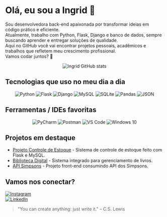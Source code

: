 # Olá, eu sou a Ingrid 👋

Sou desenvolvedora back-end apaixonada por transformar ideias em código prático e eficiente.  
Atualmente, trabalho com Python, Flask, Django e banco de dados, sempre buscando aprender e entregar soluções de qualidade.  
Aqui no GitHub você vai encontrar projetos pessoais, acadêmicos e trabalhos que refletem meu crescimento profissional.  
Vamos codar juntos? 🚀

<p align="center">
  <img src="https://github-readme-stats.vercel.app/api?username=ingridxisto&show_icons=true&theme=dracula" alt="Ingrid GitHub stats" />
</p>

## Tecnologias que uso no meu dia a dia

<div align="center">
  <img alt="Python" src="https://img.shields.io/badge/Python-14354C?style=for-the-badge&logo=python&logoColor=white" />
  <img alt="Flask" src="https://img.shields.io/badge/Flask-000000?style=for-the-badge&logo=flask&logoColor=white" />
  <img alt="Django" src="https://img.shields.io/badge/Django-092E20?style=for-the-badge&logo=django&logoColor=white" />
  <img alt="MySQL" src="https://img.shields.io/badge/MySQL-00000F?style=for-the-badge&logo=mysql&logoColor=white" />
  <img alt="SQLite" src="https://img.shields.io/badge/SQLite-07405E?style=for-the-badge&logo=sqlite&logoColor=white" />
  <img alt="Pandas" src="https://img.shields.io/badge/Pandas-150458?style=for-the-badge&logo=pandas&logoColor=white" />
  <img alt="JSON" src="https://img.shields.io/badge/JSON-5E5C5C?style=for-the-badge&logo=json&logoColor=white" />
</div>

## Ferramentas / IDEs favoritas

<div align="center">
  <img alt="PyCharm" src="https://img.shields.io/badge/PyCharm-000000?style=for-the-badge&logo=pycharm&logoColor=white" />
  <img alt="Postman" src="https://img.shields.io/badge/Postman-FF6C37?style=for-the-badge&logo=postman&logoColor=white" />
  <img alt="VS Code" src="https://img.shields.io/badge/VS_Code-0078D7?style=for-the-badge&logo=visual-studio-code&logoColor=white" />
  <img alt="Windows 10" src="https://img.shields.io/badge/Windows-0078D6?style=for-the-badge&logo=windows&logoColor=white" />
</div>

## Projetos em destaque

- [Projeto Controle de Estoque](https://github.com/Ingridxisto/Controle-de-Estoque) - Sistema de controle de estoque feito com Flask e MySQL.  
- [Biblioteca Digital](https://github.com/Ingridxisto/Biblioteca_Digital-API) - Sistema integrado para gerenciamento de livros.  
- [API Simpsons](https://github.com/Ingridxisto/Web-Site-com-Integracao-da-API-de-Os-Simpsons) - Projeto front-end consumindo API dos Simpsons.

## Vamos nos conectar?

[![Instagram](https://img.shields.io/badge/Instagram-E4405F?style=for-the-badge&logo=instagram&logoColor=white)](https://instagram.com/ingridxisto_)  
[![LinkedIn](https://img.shields.io/badge/LinkedIn-0077B5?style=for-the-badge&logo=linkedin&logoColor=white)](https://www.linkedin.com/in/ingrid-xisto-092a27244/)

> "You can create anything: just write it." – C.S. Lewis
